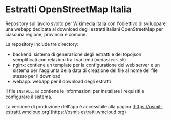 # Estratti OpenStreetMap Italia
Repository sul lavoro svolto per [Wikimedia Italia](https://www.wikimedia.it/) con l'obiettivo di sviluppare una webapp dedicata al download degli estratti italiani OpenStreetMap per ciascuna regione, provincia e comune.

La repository include tre directory:
- backend: sistema di generazione degli estratti e dei topojson semplificati con relazioni tra i vari enti (vedasi `run.sh`)
- nginx: contiene un template per la configuratione del web server e un sistema per l'aggiunta della data di creazione del file al nome del file stesso per il download
- webapp: webapp per il download degli estratti

Il file `INSTALL.md` contiene le informazioni per installare i requisiti e configurare il sistema.

La versione di produzione dell'app è accessibile alla pagina [https://osmit-estratti.wmcloud.org](https://osmit-estratti.wmcloud.org)

